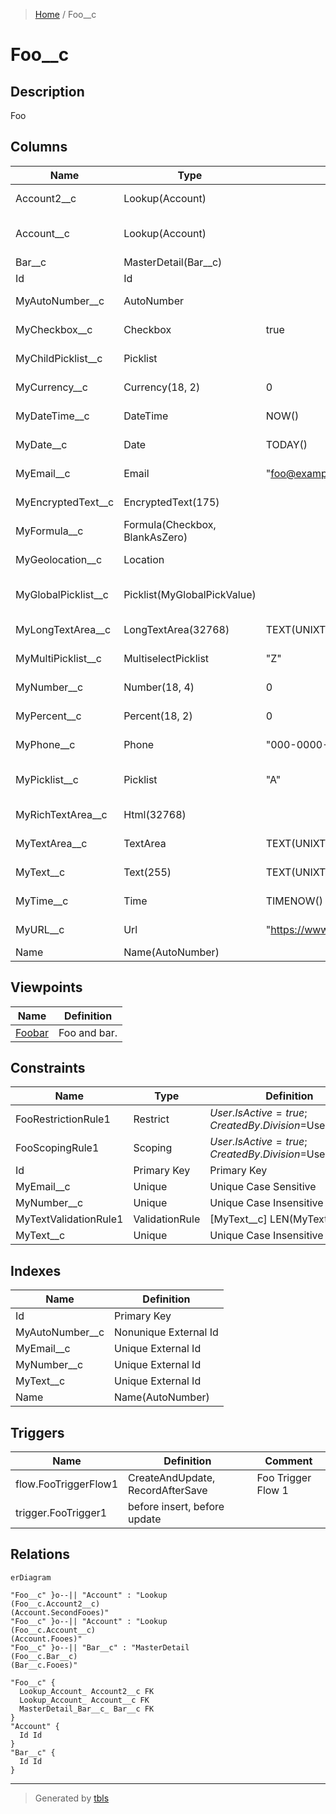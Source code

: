 > [Home](README.md) / Foo__c

# Foo__c

## Description

Foo

## Columns

| Name | Type | Default | Nullable | Extra Definition | Children | Parents | Comment |
| ---- | ---- | ------- | -------- | ---------------- | -------- | ------- | ------- |
| Account2__c | Lookup(Account) |  | false | Relation=SecondFooes; List=Foo (Account2) |  | [Account](Account.md) | Account2; description |
| Account__c | Lookup(Account) |  | true | Relation=Fooes; List=Foo; Filter=Account.Rating equals Hot, Warm |  | [Account](Account.md) | Account; description |
| Bar__c | MasterDetail(Bar__c) |  | true | Relation=Fooes; List=Foo |  | [Bar__c](Bar__c.md) | Bar |
| Id | Id |  | false |  |  |  | Id |
| MyAutoNumber__c | AutoNumber |  | true | A-{00000000} |  |  | MyAutoNumber; description text |
| MyCheckbox__c | Checkbox | true | true |  |  |  | MyCheckbox; description |
| MyChildPicklist__c | Picklist |  | false | P; Q; R |  |  | MyChildPicklist; description |
| MyCurrency__c | Currency(18, 2) | 0 | false |  |  |  | MyCurrency; description |
| MyDateTime__c | DateTime | NOW() | false |  |  |  | MyDateTime; description |
| MyDate__c | Date | TODAY() | false |  |  |  | MyDate; description |
| MyEmail__c | Email | "foo@example.com" | false |  |  |  | MyEmail; description |
| MyEncryptedText__c | EncryptedText(175) |  | false | all, asterisk |  |  | MyEncryptedText; description |
| MyFormula__c | Formula(Checkbox, BlankAsZero) |  | true | 1=2 |  |  | MyFormula; description text |
| MyGeolocation__c | Location |  | false | DisplayLocationInDecimal |  |  | MyGeolocation; description |
| MyGlobalPicklist__c | Picklist(MyGlobalPickValue) |  | false | [Default] {Value H, H}; {Value I, I}; {Value J, J}; {Value K, K} |  |  | MyGlobalPicklist; description |
| MyLongTextArea__c | LongTextArea(32768) | TEXT(UNIXTIMESTAMP(NOW())) | true |  |  |  | MyLongTextArea; description |
| MyMultiPicklist__c | MultiselectPicklist | "Z" | false | [Default] {Value X, X}; {Value Y, Y}; {Value Z, Z} |  |  | MyMultiPicklist; description |
| MyNumber__c | Number(18, 4) | 0 | false |  |  |  | MyNumber; description |
| MyPercent__c | Percent(18, 2) | 0 | false |  |  |  | MyPercent; description |
| MyPhone__c | Phone | "000-0000-0000" | false |  |  |  | MyPhone; description |
| MyPicklist__c | Picklist | "A" | false | {Value A, A}; {Value B, B}; {Value C, C}; [Default] {Value D, D}; {Value E, E} |  |  | MyPicklist; description |
| MyRichTextArea__c | Html(32768) |  | true |  |  |  | MyRichTextArea; description |
| MyTextArea__c | TextArea | TEXT(UNIXTIMESTAMP(NOW())) | false |  |  |  | MyTextArea; description |
| MyText__c | Text(255) | TEXT(UNIXTIMESTAMP(NOW())) | false |  |  |  | MyText; description |
| MyTime__c | Time | TIMENOW() | false |  |  |  | MyTime; description |
| MyURL__c | Url | "https://www.example.com" | false |  |  |  | MyURL; description |
| Name | Name(AutoNumber) |  | false | F-{00000000} |  |  | Foo Name |

## Viewpoints

| Name | Definition |
| ---- | ---------- |
| [Foobar](viewpoint-0.md) | Foo and bar. |

## Constraints

| Name | Type | Definition | Comment |
| ---- | ---- | ---------- | ------- |
| FooRestrictionRule1 | Restrict | $User.IsActive=true; CreatedBy.Division=$User.Division | description |
| FooScopingRule1 | Scoping | $User.IsActive=true; CreatedBy.Division=$User.Division | description |
| Id | Primary Key | Primary Key |  |
| MyEmail__c | Unique | Unique Case Sensitive |  |
| MyNumber__c | Unique | Unique Case Insensitive |  |
| MyTextValidationRule1 | ValidationRule | [MyText__c] LEN(MyText__c)<3 | description |
| MyText__c | Unique | Unique Case Insensitive |  |

## Indexes

| Name | Definition |
| ---- | ---------- |
| Id | Primary Key |
| MyAutoNumber__c | Nonunique External Id |
| MyEmail__c | Unique External Id |
| MyNumber__c | Unique External Id |
| MyText__c | Unique External Id |
| Name | Name(AutoNumber) |

## Triggers

| Name | Definition | Comment |
| ---- | ---------- | ------- |
| flow.FooTriggerFlow1 | CreateAndUpdate, RecordAfterSave | Foo Trigger Flow 1 |
| trigger.FooTrigger1 | before insert, before update |  |

## Relations

```mermaid
erDiagram

"Foo__c" }o--|| "Account" : "Lookup
(Foo__c.Account2__c)
(Account.SecondFooes)"
"Foo__c" }o--|| "Account" : "Lookup
(Foo__c.Account__c)
(Account.Fooes)"
"Foo__c" }o--|| "Bar__c" : "MasterDetail
(Foo__c.Bar__c)
(Bar__c.Fooes)"

"Foo__c" {
  Lookup_Account_ Account2__c FK
  Lookup_Account_ Account__c FK
  MasterDetail_Bar__c_ Bar__c FK
}
"Account" {
  Id Id
}
"Bar__c" {
  Id Id
}
```

---

> Generated by [tbls](https://github.com/k1LoW/tbls)
